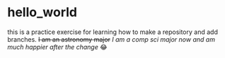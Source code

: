 # hello_world
this is a practice exercise for learning how to make a repository and add branches.
~~I am an astronomy major~~
*I am a comp sci major now and am much happier after the change*
😂
